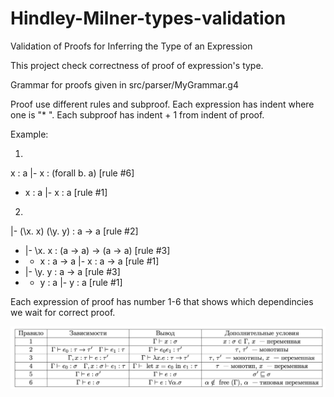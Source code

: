 # Hindley-Milner-types-validation
Validation of Proofs for Inferring the Type of an Expression

This project check correctness of proof of expression's type. 

Grammar for proofs given in src/parser/MyGrammar.g4

Proof use different rules and subproof. Each expression has indent where one is "*   ". Each subproof has indent + 1 from indent of proof.

Example: 

1.

x : a |- x : (forall b. a) [rule #6]
*   x : a |- x : a [rule #1]

2.

|- (\x. x) (\y. y) : a -> a [rule #2]
*   |- \x. x : (a -> a) -> (a -> a) [rule #3]
*   *  x : a -> a |- x : a -> a [rule #1]
*   |- \y. y : a -> a [rule #3]
*   *   y : a |- y : a [rule #1]

Each expression of proof has number 1-6 that shows which dependincies we wait for correct proof.

<img src="Pictures/Rules.png" />
